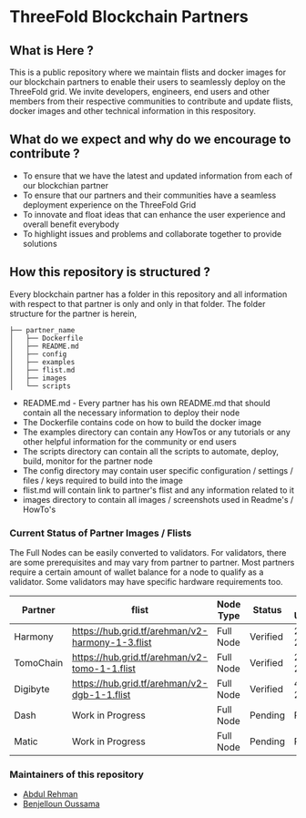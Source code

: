# ThreeFold Blockchain Partners

## What is Here ?

This is a public repository where we maintain flists and docker images for our blockchain partners to enable their users to seamlessly deploy on the ThreeFold grid. We invite developers, engineers, end users and other members from their respective communities to contribute and update flists, docker images and other technical information in this respository.

## What do we expect and why do we encourage to contribute ?

* To ensure that we have the latest and updated information from each of our blockchian partner
* To ensure that our partners and their communities have a seamless deployment experience on the ThreeFold Grid
* To innovate and float ideas that can enhance the user experience and overall benefit everybody
* To highlight issues and problems and collaborate together to provide solutions

## How this repository is structured ?

Every blockchain partner has a folder in this repository and all information with respect to that partner is only and only in that folder. The folder structure for the partner is herein,

```
├── partner_name
│   ├── Dockerfile
│   ├── README.md
│   ├── config
│   ├── examples
│   ├── flist.md
│   ├── images
│   └── scripts
```

* README.md - Every partner has his own README.md that should contain all the necessary information to deploy their node
* The Dockerfile contains code on how to build the docker image
* The examples directory can contain any HowTos or any tutorials or any other helpful information for the community or end users
* The scripts directory can contain all the scripts to automate, deploy, build, monitor for the partner node
* The config directory may contain user specific configuration / settings / files / keys required to build into the image
* flist.md will contain link to partner's flist and any information related to it
* images directory to contain all images / screenshots used in Readme's / HowTo's

### Current Status of Partner Images / Flists

The Full Nodes can be easily converted to validators. For validators, there are some prerequisites and may vary from partner to partner. Most partners require a certain amount of wallet balance for a node to qualify as a validator. Some validators may have specific hardware requirements too.

| Partner   | flist                                            | Node Type | Status   | Last Updated |
|-----------|--------------------------------------------------|-----------|----------|--------------|
| Harmony   | https://hub.grid.tf/arehman/v2-harmony-1-3.flist | Full Node | Verified | 27 Aug 2020  |
| TomoChain | https://hub.grid.tf/arehman/v2-tomo-1-1.flist    | Full Node | Verified | 29 Aug 2020  |
| Digibyte  | https://hub.grid.tf/arehman/v2-dgb-1-1.flist     | Full Node | Verified | 4 Sept 2020  |
| Dash      | Work in Progress                                 | Full Node | Pending  | Pending      |
| Matic     | Work in Progress                                 | Full Node | Pending  | Pending      |

### Maintainers of this repository

- [Abdul Rehman](https://github.com/abdulgig) 
- [Benjelloun Oussama](https://github.com/BenjellounO)
